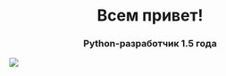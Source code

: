 <div id="header" align="center">
  <h1>
    Всем привет! 
  </h1>
  <h3>
    Python-разработчик 1.5 года
  </h3>
</div>

<img src="https://cdn.jsdelivr.net/gh/devicons/devicon/icons/python/python-original.svg" />
          
